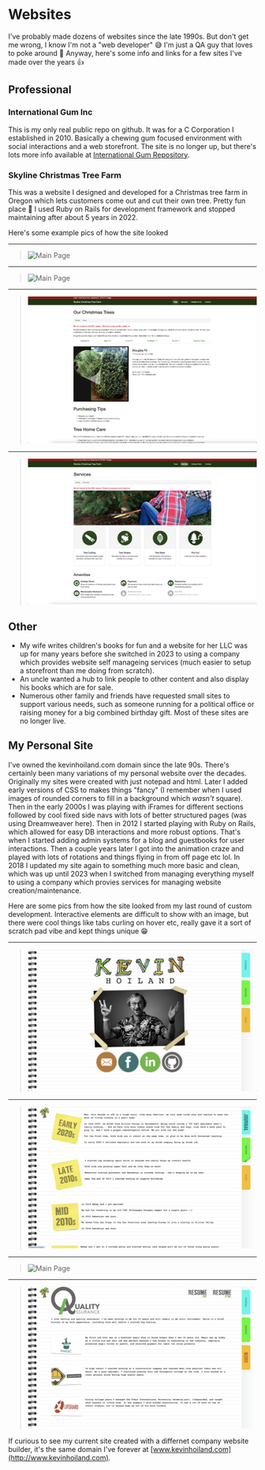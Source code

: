 # Websites

I've probably made dozens of websites since the late 1990s.  But don't get me wrong, I know I'm not a "web developer" :sweat_smile:  I'm just a QA guy that loves to poke around :beers: Anyway, here's some info and links for a few sites I've made over the years :thumbsup:

## Professional

### International Gum Inc
This is my only real public repo on github. It was for a C Corporation I established in 2010.  Basically a chewing gum focused environment with social interactions and a web storefront. The site is no longer up, but there's lots more info available at [International Gum Repository](https://github.com/kevin-hoiland/intlgum "Intl Gum").

### Skyline Christmas Tree Farm
This was a website I designed and developed for a Christmas tree farm in Oregon which lets customers come out and cut their own tree. Pretty fun place :christmas_tree: I used Ruby on Rails for development framework and stopped maintaining after about 5 years in 2022.

Here's some example pics of how the site looked

- - -
> ![Main Page](https://github.com/kevin-hoiland/websites/blob/master/pics/tree_farm/home.png)

- - -
> ![Main Page](https://github.com/kevin-hoiland/websites/blob/master/pics/tree_farm/home_2.png)

- - -
> ![Main Page](https://github.com/kevin-hoiland/websites/blob/master/pics/tree_farm/trees.png)

- - -
> ![Main Page](https://github.com/kevin-hoiland/websites/blob/master/pics/tree_farm/services.png)


## Other

* My wife writes children's books for fun and a website for her LLC was up for many years before she switched in 2023 to using a company which provides website self manageing services (much easier to setup a storefront than me doing from scratch).
* An uncle wanted a hub to link people to other content and also display his books which are for sale.
* Numerous other family and friends have requested small sites to support various needs, such as someone running for a political office or raising money for a big combined birthday gift. Most of these sites are no longer live.

## My Personal Site

I've owned the kevinhoiland.com domain since the late 90s. There's certainly been many variations of my personal website over the decades.  Originally my sites were created with just notepad and html. Later I added early versions of CSS to makes things "fancy" (I remember when I used images of rounded corners to fill in a background which _wasn't_ square). Then in the early 2000s I was playing with iFrames for different sections followed by cool fixed side navs with lots of better structured pages (was using Dreamweaver here).  Then in 2012 I started playing with Ruby on Rails, which allowed for easy DB interactions and more robust options. That's when I started adding admin systems for a blog and guestbooks for user interactions.  Then a couple years later I got into the animation craze and played with lots of rotations and things flying in from off page etc lol.  In 2018 I updated my site again to something much more basic and clean, which was up until 2023 when I switched from managing everything myself to using a company which provies services for managing website creation/maintenance. 

Here are some pics from how the site looked from my last round of custom development. Interactive elements are difficult to show with an image, but there were cool things like tabs curling on hover etc, really gave it a sort of scratch pad vibe and kept things unique 😁

- - -
> ![Main Page](https://github.com/kevin-hoiland/websites/blob/master/pics/my_website/home.png)

- - -
> ![Main Page](https://github.com/kevin-hoiland/websites/blob/master/pics/my_website/journal.png)

- - -
> ![Main Page](https://github.com/kevin-hoiland/websites/blob/master/pics/my_website/pics.png)

- - -
> ![Main Page](https://github.com/kevin-hoiland/websites/blob/master/pics/my_website/work.png)

If curious to see my current site created with a differnet company website builder, it's the same domain I've forever at [www.kevinhoiland.com](http://www.kevinhoiland.com).
